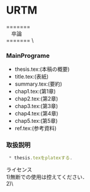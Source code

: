 # URTM

 ======= \
 　卒論 \
 ======= \

### MainPrograme 
   * thesis.tex:(本稿の概要)
   * title.tex:(表紙)
   * summary.tex:(要約)
   * chap1.tex:(第1章)
   * chap2.tex:(第2章)
   * chap3.tex:(第3章)
   * chap4.tex:(第4章)
   * chap5.tex:(第5章)
   * ref.tex:(参考資料)
 
### 取扱説明
```javascript
 * thesis.texをplatexする.
```


ライセンス\
 1)無断での使用は控えてください．\
 2)\
